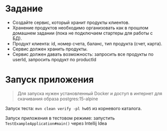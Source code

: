 # Задание
- Создайте сервис, который хранит продукты клиентов.
- Хранение продуктов необходимо организовать как в прошлом домашнем задании (пока не подключаем стартеры для работы с БД).
- Продукт клиента: id, номер счета, баланс, тип продукта (счет, карта).
- Сервис должен хранить продукты.
- Сервис должен давать возможность: запросить все продукты по userId, запросить продукт по productId

# Запуск приложения

> Для запуска нужен установленный Docker и доступ в интернет для скачивания образа postgres:15-alpine
 
Запуск теста: `mvn clean verify -pl hw05` из корневого каталога.

Запуск приложения в тестовом режиме: запустить `TestExampleApplication#main()` через Intellij Idea
